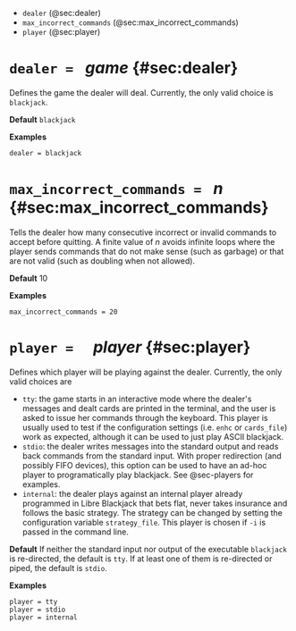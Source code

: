 
* `dealer` (@sec:dealer)
* `max_incorrect_commands` (@sec:max_incorrect_commands)
* `player` (@sec:player)


# `dealer = ` *game* {#sec:dealer}

Defines the game the dealer will deal.
Currently, the only valid choice is `blackjack`.

**Default**
`blackjack`

**Examples**

~~~
dealer = blackjack
~~~

# `max_incorrect_commands = ` $n$ {#sec:max_incorrect_commands}

Tells the dealer how many consecutive incorrect or invalid commands to accept before quitting.
A finite value of $n$ avoids infinite loops where the player sends commands
that do not make sense (such as garbage) or that are not valid (such as doubling when not allowed).

**Default**
10

**Examples**

~~~
max_incorrect_commands = 20
~~~

# `player =  ` *player* {#sec:player}

Defines which player will be playing against the dealer.
Currently, the only valid choices are

 * `tty`: the game starts in an interactive mode where the dealer's messages and dealt cards
are printed in the terminal, and the user is asked to issue her commands through the keyboard.
This player is usually used to test if the configuration settings (i.e. `enhc` or `cards_file`)
work as expected, although it can be used to just play ASCII blackjack.
 * `stdio`: the dealer writes messages into the standard output and reads
back commands from the standard input. With proper redirection (and possibly FIFO devices), this
option can be used to have an ad-hoc player to programatically play blackjack.
See @sec-players for examples.
 * `internal`: the dealer plays against an internal player already programmed in
Libre Blackjack that bets flat, never takes insurance and follows the basic strategy. 
The strategy can be changed by setting the configuration variable `strategy_file`.
This player is chosen if `-i` is passed in the command line.

**Default**
If neither the standard input nor output of the executable `blackjack` is re-directed, the default is `tty`.
If at least one of them is re-directed or piped, the default is `stdio`.

**Examples**

~~~
player = tty
player = stdio
player = internal
~~~


